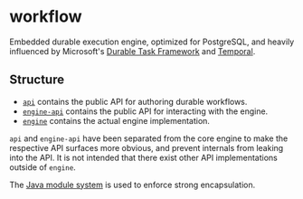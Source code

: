# workflow

Embedded durable execution engine, optimized for PostgreSQL, and heavily influenced by
Microsoft's [Durable Task Framework](https://github.com/Azure/durabletask)
and [Temporal](https://github.com/temporalio/temporal).

## Structure

* [`api`](api) contains the public API for authoring durable workflows.
* [`engine-api`](engine-api) contains the public API for interacting with the engine.
* [`engine`](engine) contains the actual engine implementation.

`api` and `engine-api` have been separated from the core engine to make the respective
API surfaces more obvious, and prevent internals from leaking into the API. 
It is not intended that there exist other API implementations outside of `engine`.

The [Java module system](https://dev.java/learn/modules/intro/) is used to enforce strong encapsulation.
